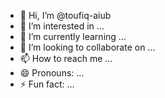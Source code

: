 - 👋 Hi, I’m @toufiq-aiub
- 👀 I’m interested in ...
- 🌱 I’m currently learning ...
- 💞️ I’m looking to collaborate on ...
- 📫 How to reach me ...
- 😄 Pronouns: ...
- ⚡ Fun fact: ...

<!---
toufiq-aiub/toufiq-aiub is a ✨ special ✨ repository because its `README.md` (this file) appears on your GitHub profile.
You can click the Preview link to take a look at your changes.
--->
